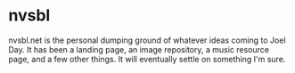 nvsbl
=====
nvsbl.net is the personal dumping ground of whatever ideas coming to Joel Day. It has been a landing page, an image repository, a music resource page, and a few other things. It will eventually settle on something I'm sure.
